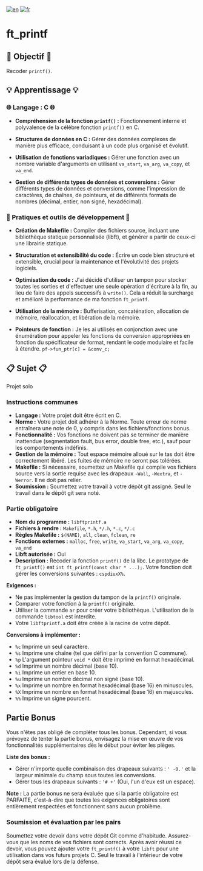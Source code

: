 [![en](https://img.shields.io/badge/lang-en-pink.svg)](https://github.com/nfauconn/ft_printf/blob/master/README.md)
[![fr](https://img.shields.io/badge/lang-fr-purple.svg)](https://github.com/nfauconn/ft_printf/blob/master/README.fr.md)

# ft_printf

## 🏁 Objectif 🏁

Recoder `printf()`.

## 💡 Apprentissage 💡

### 🌐 Langage : C 🌐

- **Compréhension de la fonction `printf()` :** Fonctionnement interne et polyvalence de la célèbre fonction `printf()` en C.

- **Structures de données en C :** Gérer des données complexes de manière plus efficace, conduisant à un code plus organisé et évolutif.

- **Utilisation de fonctions variadiques :** Gérer une fonction avec un nombre variable d'arguments en utilisant `va_start`, `va_arg`, `va_copy`, et `va_end`.

- **Gestion de différents types de données et conversions :** Gérer différents types de données et conversions, comme l'impression de caractères, de chaînes, de pointeurs, et de différents formats de nombres (décimal, entier, non signé, hexadécimal).

### 🔧 Pratiques et outils de développement 🔧

- **Création de Makefile :** Compiler des fichiers source, incluant une bibliothèque statique personnalisée (libft), et générer a partir de ceux-ci une librairie statique.

- **Structuration et extensibilité du code :** Écrire un code bien structuré et extensible, crucial pour la maintenance et l'évolutivité des projets logiciels.

- **Optimisation du code :** J'ai décidé d'utiliser un tampon pour stocker toutes les sorties et d'effectuer une seule opération d'écriture à la fin, au lieu de faire des appels successifs à `write()`. Cela a réduit la surcharge et amélioré la performance de ma fonction `ft_printf`.

- **Utilisation de la mémoire :** Bufferisation, concaténation, allocation de mémoire, réallocation, et libération de la mémoire.

- **Pointeurs de fonction :** Je les ai utilisés en conjonction avec une énumération pour appeler les fonctions de conversion appropriées en fonction du spécificateur de format, rendant le code modulaire et facile à étendre. `pf->fun_ptr[c] = &conv_c;` 

## 📋 Sujet 📋

Projet solo

### Instructions communes

- **Langage :** Votre projet doit être écrit en C.
- **Norme :** Votre projet doit adhérer à la Norme. Toute erreur de norme entraînera une note de 0, y compris dans les fichiers/fonctions bonus.
- **Fonctionnalité :** Vos fonctions ne doivent pas se terminer de manière inattendue (segmentation fault, bus error, double free, etc.), sauf pour les comportements indéfinis.
- **Gestion de la mémoire :** Tout espace mémoire alloué sur le tas doit être correctement libéré. Les fuites de mémoire ne seront pas tolérées.
- **Makefile :** Si nécessaire, soumettez un Makefile qui compile vos fichiers source vers la sortie requise avec les drapeaux `-Wall`, `-Wextra`, et `-Werror`. Il ne doit pas relier.
- **Soumission :** Soumettez votre travail à votre dépôt git assigné. Seul le travail dans le dépôt git sera noté.

### Partie obligatoire

- **Nom du programme :** `libftprintf.a`
- **Fichiers à rendre :** `Makefile`, `*.h`, `*/.h`, `*.c`, `*/.c`
- **Règles Makefile :** `$(NAME)`, `all`, `clean`, `fclean`, `re`
- **Fonctions externes :** `malloc`, `free`, `write`, `va_start`, `va_arg`, `va_copy`, `va_end`
- **Libft autorisée :** Oui
- **Description :** Recoder la fonction `printf()` de la libc. Le prototype de `ft_printf()` est `int ft_printf(const char * ...);`. Votre fonction doit gérer les conversions suivantes : `cspdiuxX%`.

**Exigences :**

- Ne pas implémenter la gestion du tampon de la `printf()` originale.
- Comparer votre fonction à la `printf()` originale.
- Utiliser la commande `ar` pour créer votre bibliothèque. L'utilisation de la commande `libtool` est interdite.
- Votre `libftprintf.a` doit être créée à la racine de votre dépôt.

**Conversions à implémenter :**

- `%c` Imprime un seul caractère.
- `%s` Imprime une chaîne (tel que défini par la convention C commune).
- `%p` L'argument pointeur `void *` doit être imprimé en format hexadécimal.
- `%d` Imprime un nombre décimal (base 10).
- `%i` Imprime un entier en base 10.
- `%u` Imprime un nombre décimal non signé (base 10).
- `%x` Imprime un nombre en format hexadécimal (base 16) en minuscules.
- `%X` Imprime un nombre en format hexadécimal (base 16) en majuscules.
- `%%` Imprime un signe pourcent.

## Partie Bonus

Vous n'êtes pas obligé de compléter tous les bonus. Cependant, si vous prévoyez de tenter la partie bonus, envisagez la mise en œuvre de vos fonctionnalités supplémentaires dès le début pour éviter les pièges.

**Liste des bonus :**

- Gérer n'importe quelle combinaison des drapeaux suivants : `' -0.'` et la largeur minimale du champ sous toutes les conversions.
- Gérer tous les drapeaux suivants : `'# +'` (Oui, l'un d'eux est un espace).

**Note :** La partie bonus ne sera évaluée que si la partie obligatoire est PARFAITE, c'est-à-dire que toutes les exigences obligatoires sont entièrement respectées et fonctionnent sans aucun problème.

### Soumission et évaluation par les pairs

Soumettez votre devoir dans votre dépôt Git comme d'habitude. Assurez-vous que les noms de vos fichiers sont corrects. Après avoir réussi ce devoir, vous pouvez ajouter votre `ft_printf()` à votre `libft` pour une utilisation dans vos futurs projets C. Seul le travail à l'intérieur de votre dépôt sera évalué lors de la défense.
